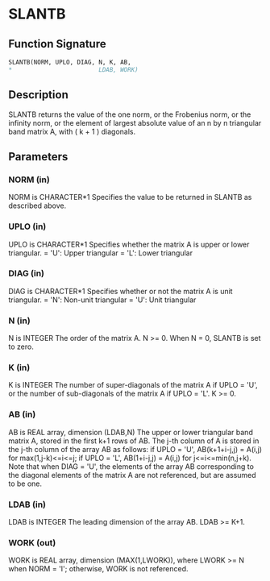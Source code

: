 # SLANTB

## Function Signature

```fortran
SLANTB(NORM, UPLO, DIAG, N, K, AB,
*                        LDAB, WORK)
```

## Description


 SLANTB  returns the value of the one norm,  or the Frobenius norm, or
 the  infinity norm,  or the element of  largest absolute value  of an
 n by n triangular band matrix A,  with ( k + 1 ) diagonals.

## Parameters

### NORM (in)

NORM is CHARACTER*1 Specifies the value to be returned in SLANTB as described above.

### UPLO (in)

UPLO is CHARACTER*1 Specifies whether the matrix A is upper or lower triangular. = 'U': Upper triangular = 'L': Lower triangular

### DIAG (in)

DIAG is CHARACTER*1 Specifies whether or not the matrix A is unit triangular. = 'N': Non-unit triangular = 'U': Unit triangular

### N (in)

N is INTEGER The order of the matrix A. N >= 0. When N = 0, SLANTB is set to zero.

### K (in)

K is INTEGER The number of super-diagonals of the matrix A if UPLO = 'U', or the number of sub-diagonals of the matrix A if UPLO = 'L'. K >= 0.

### AB (in)

AB is REAL array, dimension (LDAB,N) The upper or lower triangular band matrix A, stored in the first k+1 rows of AB. The j-th column of A is stored in the j-th column of the array AB as follows: if UPLO = 'U', AB(k+1+i-j,j) = A(i,j) for max(1,j-k)<=i<=j; if UPLO = 'L', AB(1+i-j,j) = A(i,j) for j<=i<=min(n,j+k). Note that when DIAG = 'U', the elements of the array AB corresponding to the diagonal elements of the matrix A are not referenced, but are assumed to be one.

### LDAB (in)

LDAB is INTEGER The leading dimension of the array AB. LDAB >= K+1.

### WORK (out)

WORK is REAL array, dimension (MAX(1,LWORK)), where LWORK >= N when NORM = 'I'; otherwise, WORK is not referenced.

